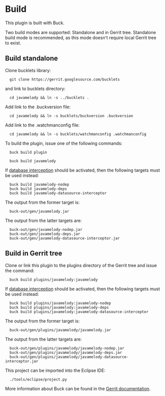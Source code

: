 Build
=====

This plugin is built with Buck.

Two build modes are supported: Standalone and in Gerrit tree. Standalone
build mode is recommended, as this mode doesn't require local Gerrit
tree to exist.

Build standalone
----------------

Clone bucklets library:

```
  git clone https://gerrit.googlesource.com/bucklets

```
and link to bucklets directory:

```
  cd javamelody && ln -s ../bucklets .
```

Add link to the .buckversion file:

```
  cd javamelody && ln -s bucklets/buckversion .buckversion
```

Add link to the .watchmanconfig file:

```
  cd javamelody && ln -s bucklets/watchmanconfig .watchmanconfig
```

To build the plugin, issue one of the following commands:

```
  buck build plugin
```

```
  buck build javamelody
```

If [database interception](database-monitoring.html) should be activated,
then the following targets must be used instead:

```
  buck build javamelody-nodep
  buck build javamelody-deps
  buck build javamelody-datasource-interceptor
```

The output from the former target is:

```
  buck-out/gen/javamelody.jar
```

The output from the latter targets are:

```
  buck-out/gen/javamelody-nodep.jar
  buck-out/gen/javamelody-deps.jar
  buck-out/gen/javamelody-datasource-interceptor.jar
```
Build in Gerrit tree
--------------------

Clone or link this plugin to the plugins directory of the Gerrit tree
and issue the command:

```
  buck build plugins/javamelody:javamelody
```

If [database interception](database-monitoring.html) should be activated,
then the following targets must be used instead:

```
  buck build plugins/javamelody:javamelody-nodep
  buck build plugins/javamelody:javamelody-deps
  buck build plugins/javamelody:javamelody-datasource-interceptor
```

The output from the former target is:

```
  buck-out/gen/plugins/javamelody/javamelody.jar
```

The output from the latter targets are:

```
  buck-out/gen/plugins/javamelody/javamelody-nodep.jar
  buck-out/gen/plugins/javamelody/javamelody-deps.jar
  buck-out/gen/plugins/javamelody/javamelody-datasource-interceptor.jar
```

This project can be imported into the Eclipse IDE:

```
  ./tools/eclipse/project.py
```

More information about Buck can be found in the [Gerrit
documentation](../../../Documentation/dev-buck.html).
